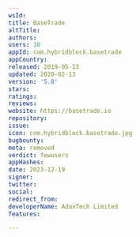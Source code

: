 ```yaml
---
wsId: 
title: BaseTrade
altTitle: 
authors: 
users: 10
appId: com.hybridblock.basetrade
appCountry: 
released: 2019-05-23
updated: 2020-02-13
version: '5.8'
stars: 
ratings: 
reviews: 
website: https://basetrade.io
repository: 
issue: 
icon: com.hybridblock.basetrade.jpg
bugbounty: 
meta: removed
verdict: fewusers
appHashes: 
date: 2023-12-19
signer: 
twitter: 
social: 
redirect_from: 
developerName: AdaxTech Limited
features: 

---
```


